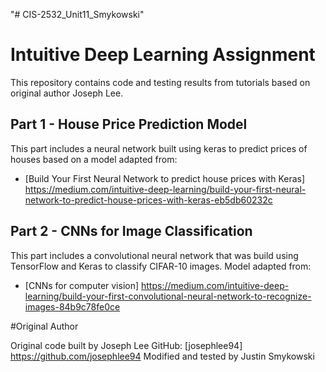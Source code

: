 "# CIS-2532_Unit11_Smykowski" 

# Intuitive Deep Learning Assignment

This repository contains code and testing results from tutorials based on original author Joseph Lee.

## Part 1 - House Price Prediction Model

This part includes a neural network built using keras to predict prices of houses based on a model adapted from:

- [Build Your First Neural Network to predict house prices with Keras]  https://medium.com/intuitive-deep-learning/build-your-first-neural-network-to-predict-house-prices-with-keras-eb5db60232c

## Part 2 - CNNs for Image Classification

This part includes a convolutional neural network that was build using TensorFlow and Keras to classify CIFAR-10 images.  Model adapted from: 

 - [CNNs for computer vision] https://medium.com/intuitive-deep-learning/build-your-first-convolutional-neural-network-to-recognize-images-84b9c78fe0ce

#Original Author

Original code built by Joseph Lee
GitHub: [josephlee94] https://github.com/josephlee94
Modified and tested by Justin Smykowski